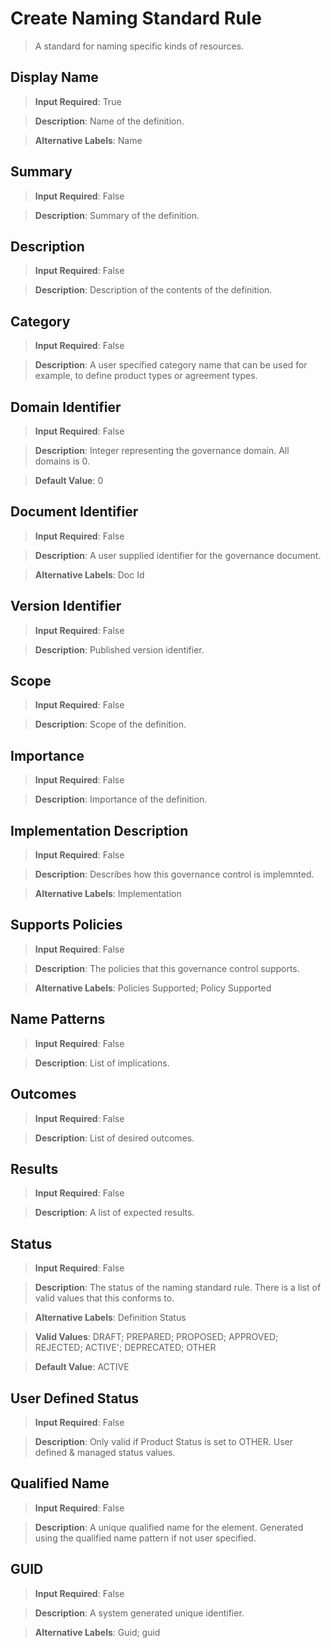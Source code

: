 # Create Naming Standard Rule
>	A standard for naming specific kinds of resources.

## Display Name
>	**Input Required**: True

>	**Description**: Name of the  definition.

>	**Alternative Labels**: Name


## Summary
>	**Input Required**: False

>	**Description**: Summary of the definition.


## Description
>	**Input Required**: False

>	**Description**: Description of the contents of the definition.


## Category
>	**Input Required**: False

>	**Description**: A user specified category name that can be used for example, to define product types or agreement types.


## Domain Identifier
>	**Input Required**: False

>	**Description**: Integer representing the governance domain. All domains is 0.

>	**Default Value**: 0


## Document Identifier
>	**Input Required**: False

>	**Description**: A user supplied identifier for the governance document.

>	**Alternative Labels**: Doc Id


## Version Identifier
>	**Input Required**: False

>	**Description**: Published  version identifier.


## Scope
>	**Input Required**: False

>	**Description**: Scope of the definition.


## Importance
>	**Input Required**: False

>	**Description**: Importance of the definition.


## Implementation Description
>	**Input Required**: False

>	**Description**: Describes how this governance control is implemnted.

>	**Alternative Labels**: Implementation


## Supports Policies
>	**Input Required**: False

>	**Description**: The policies that this governance control supports.

>	**Alternative Labels**: Policies Supported; Policy Supported


## Name Patterns
>	**Input Required**: False

>	**Description**: List of implications.


## Outcomes
>	**Input Required**: False

>	**Description**: List of desired outcomes.


## Results
>	**Input Required**: False

>	**Description**: A list of expected results.


## Status
>	**Input Required**: False

>	**Description**: The status of the naming standard rule. There is a list of valid values that this conforms to.

>	**Alternative Labels**: Definition Status

>	**Valid Values**: DRAFT; PREPARED; PROPOSED; APPROVED; REJECTED; ACTIVE'; DEPRECATED; OTHER

>	**Default Value**: ACTIVE


## User Defined Status
>	**Input Required**: False

>	**Description**: Only valid if Product Status is set to OTHER. User defined & managed status values.


## Qualified Name
>	**Input Required**: False

>	**Description**: A unique qualified name for the element. Generated using the qualified name pattern  if not user specified.


## GUID
>	**Input Required**: False

>	**Description**: A system generated unique identifier.

>	**Alternative Labels**: Guid; guid

